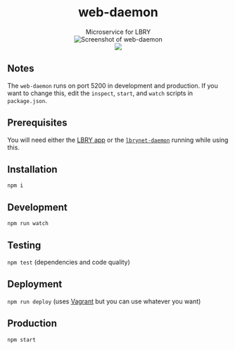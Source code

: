 <h1 align="center">web-daemon</h1>

<div align="center">Microservice for LBRY</div>

<div align="center">
  <img src="https://spee.ch/f/webdaemon-2019-january.undefined" title="Screenshot of web-daemon"/>
</div>

<div align="center">
  <a href="https://snyk.io/test/github/lbryio/web-daemon">
    <img src="https://snyk.io/test/github/lbryio/web-daemon/badge.svg?style=flat-square"/>
  </a>
</div>



## Notes
The `web-daemon` runs on port 5200 in development and production. If you want to change this, edit the `inspect`, `start`, and `watch` scripts in `package.json`.

## Prerequisites
You will need either the [LBRY app](https://github.com/lbryio/lbry-desktop) or the [`lbrynet-daemon`](https://github.com/lbryio/lbry/releases) running while using this.

## Installation
`npm i`

## Development
`npm run watch`

## Testing
`npm test` (dependencies and code quality)

## Deployment
`npm run deploy` (uses [Vagrant](https://www.vagrantup.com) but you can use whatever you want)

## Production
`npm start`
